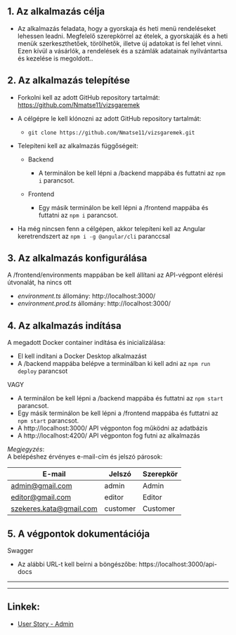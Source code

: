 ## **1. Az alkalmazás célja**

- Az alkalmazás feladata, hogy a gyorskaja és heti menü rendeléseket lehessen leadni. Megfelelő szerepkörrel az ételek, a gyorskaják és a heti menük szerkeszthetőek, törölhetők, illetve új adatokat is fel lehet vinni. Ezen kívül a vásárlók, a rendelések és a számlák adatainak nyilvántartsa és kezelése is megoldott..

## **2. Az alkalmazás telepítése**

- Forkolni kell az adott GitHub repository tartalmát: https://github.com/Nmatse11/vizsgaremek
- A célgépre le kell klónozni az adott GitHub repository tartalmát:
  - `git clone https://github.com/Nmatse11/vizsgaremek.git`
- Telepíteni kell az alkalmazás függőségeit:

  - Backend

    - A terminálon be kell lépni a /backend mappába és futtatni az `npm i` parancsot.

  - Frontend

    - Egy másik terminálon be kell lépni a /frontend mappába és futtatni az `npm i` parancsot.

- Ha még nincsen fenn a célgépen, akkor telepíteni kell az Angular keretrendszert az `npm i -g @angular/cli` paranccsal

## **3. Az alkalmazás konfigurálása**

A /frontend/environments mappában be kell állítani az API-végpont elérési útvonalát, ha nincs ott

- _environment.ts_ állomány: http://localhost:3000/
- _environment.prod.ts_ állomány: http://localhost:3000/

## **4. Az alkalmazás indítása**

A megadott Docker container indítása és inicializálása:

- El kell indítani a Docker Desktop alkalmazást
- A /backend mappába belépve a terminálban ki kell adni az `npm run deploy` parancsot

VAGY

- A terminálon be kell lépni a /backend mappába és futtatni az `npm start` parancsot.
- Egy másik terminálon be kell lépni a /frontend mappába és futtatni az `npm start` parancsot.
- A http://localhost:3000/ API végponton fog működni az adatbázis
- A http://localhost:4200/ API végponton fog futni az alkalmazás

_Megjegyzés_:  
A belépéshez érvényes e-mail-cím és jelszó párosok:

| E-mail                  | Jelszó   | Szerepkör |
| ----------------------- | -------- | --------- |
| admin@gmail.com         | admin    | Admin     |
| editor@gmail.com        | editor   | Editor    |
| szekeres.kata@gmail.com | customer | Customer  |

## **5. A végpontok dokumentációja**

Swagger

- Az alábbi URL-t kell beírni a böngészőbe: https://localhost:3000/api-docs

---

---

## **Linkek:**

- [User Story - Admin](https://github.com/Nmatse11/vizsgaremek/blob/main/README.md)

